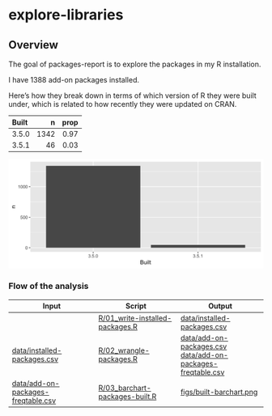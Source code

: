 
<!-- README.md is generated from README.Rmd. Please edit that file -->

# explore-libraries

## Overview

The goal of packages-report is to explore the packages in my R
installation.

I have 1388 add-on packages installed.

Here’s how they break down in terms of which version of R they were
built under, which is related to how recently they were updated on CRAN.

| Built |    n | prop |
| :---- | ---: | ---: |
| 3.5.0 | 1342 | 0.97 |
| 3.5.1 |   46 | 0.03 |

![](figs/built-barchart.png)

### Flow of the analysis

| Input                                                                    | Script                                                              | Output                                                                                                                           |
| ------------------------------------------------------------------------ | ------------------------------------------------------------------- | -------------------------------------------------------------------------------------------------------------------------------- |
|                                                                          | [R/01\_write-installed-packages.R](R/01_write-installed-packages.R) | [data/installed-packages.csv](data/installed-packages.csv)                                                                       |
| [data/installed-packages.csv](data/installed-packages.csv)               | [R/02\_wrangle-packages.R](R/02_wrangle-packages.R)                 | [data/add-on-packages.csv](data/add-on-packages.csv)<br>[data/add-on-packages-freqtable.csv](data/add-on-packages-freqtable.csv) |
| [data/add-on-packages-freqtable.csv](data/add-on-packages-freqtable.csv) | [R/03\_barchart-packages-built.R](R/03_barchart-packages-built.R)   | [figs/built-barchart.png](figs/built-barchart.png)                                                                               |
